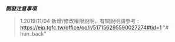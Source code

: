 ***開發注意事項***

> 1.2019/11/04 新增/修改權限說明，有關說明請參考 : https://eip.tgfc.tw/office/oo/r/517156295590027274#tid=1
"# hun_back" 
